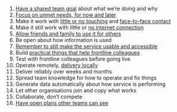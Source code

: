 1. [Have a shared team goal](http://www.myddelton.co.uk/blog/building-local-welcome-by-tackling-our-riskiest-assumptions) about what we’re doing and why
2. [Focus on unmet needs, for now and later](https://medium.com/digital-and-innovation-at-british-red-cross/mapping-unmet-needs-f0cf830b307d)
3. Make it work with [little or no touching](https://twitter.com/Deliveroo/status/1240334705981095937) and [face-to-face contact](https://twitter.com/yahoo_pete/status/1233834806158516226)
4. Make it still work with little or [no internet connection](https://www.nhs.uk/using-the-nhs/nhs-services/urgent-and-emergency-care/nhs-111/)
5. [Allow friends and family to use it for others](https://www.nhs.uk/common-health-questions/caring-carers-and-long-term-conditions/can-i-pick-up-a-prescription-for-someone-else/)
6. Be open about how information is used
7. [Remember to still make the service usable and accessible](https://twitter.com/timpaul/status/1239851793112276993)
8. Build [practical things that help frontline colleagues](https://support-line-operator-manual.herokuapp.com/signposting)
9. Test with frontline colleagues before going live
10. Operate remotely, [delivery locally](https://reserves.redcross.org.uk/)
11. Deliver reliably over weeks and months
12. Spread team knowledge for how to operate and fix things
13. Generate data automatically about how service is performing
14. Let other organisations join and copy what works
15. Collaborate, don’t compete
16. [Have open plans other teams can see](https://trello.com/b/U4uyig9o/suport-line-roadmap)

